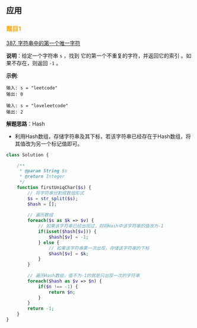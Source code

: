 ## 应用

### <font style="color:orange"> 题目1 </font>

[387. 字符串中的第一个唯一字符](https://leetcode.cn/problems/first-unique-character-in-a-string)

**说明**：给定一个字符串 `s` ，找到 它的第一个不重复的字符，并返回它的索引 。如果不存在，则返回 `-1` 。

**示例**:

```
输入: s = "leetcode"
输出: 0

输入: s = "loveleetcode"
输出: 2
```

**解题思路**：Hash

+ 利用Hash数组，存储字符串及其下标，若该字符串已经存在于Hash数组，将其值改为另一个标记值即可。

```php
class Solution {

    /**
     * @param String $s
     * @return Integer
     */
    function firstUniqChar($s) {
        // 将字符串分割成数组形式
        $s = str_split($s);
        $hash = [];
        
        // 遍历数组
        foreach($s as $k => $v) {
            // 如果该字符串已经出现过，则将Hash中该字符串的值改为-1
            if(isset($hash[$v])) {
                $hash[$v] = -1;
            } else {
                // 如果该字符串第一次出现，存储该字符串的下标
                $hash[$v] = $k;
            }
        }
        
        // 遍历Hash数组，值不为-1的就是只出现一次的字符串
        foreach($hash as $v => $n) {
            if($n !== -1) {
                return $n;
            }
        }
        return -1;
    }
}
```